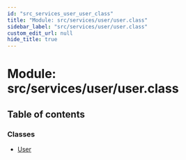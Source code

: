 ```yaml
---
id: "src_services_user_user_class"
title: "Module: src/services/user/user.class"
sidebar_label: "src/services/user/user.class"
custom_edit_url: null
hide_title: true
---
```


# Module: src/services/user/user.class

## Table of contents

### Classes

- [User](../classes/src_services_user_user_class.user.md)
